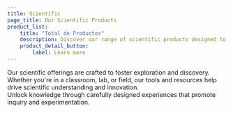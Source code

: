 ```yaml
---
title: Scientific
page_title: Our Scientific Products
product_list: 
    title: "Total de Productos"
    description: Discover our range of scientific products designed to support research, experimentation, and innovation. From lab tools to educational kits, we empower scientific curiosity and learning.
    product_detail_button:
        label: Learn more
---
```

Our scientific offerings are crafted to foster exploration and discovery. Whether you're in a classroom, lab, or field, our tools and resources help drive scientific understanding and innovation. <br />
Unlock knowledge through carefully designed experiences that promote inquiry and experimentation.
